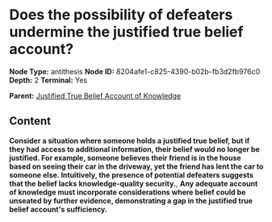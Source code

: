 # Does the possibility of defeaters undermine the justified true belief account?

**Node Type:** antithesis
**Node ID:** 8204afe1-c825-4390-b02b-fb3d2fb976c0
**Depth:** 2
**Terminal:** Yes

**Parent:** [Justified True Belief Account of Knowledge](justified-true-belief-account-of-knowledge.md)

## Content

**Consider a situation where someone holds a justified true belief, but if they had access to additional information, their belief would no longer be justified. For example, someone believes their friend is in the house based on seeing their car in the driveway, yet the friend has lent the car to someone else. Intuitively, the presence of potential defeaters suggests that the belief lacks knowledge-quality security.**, **Any adequate account of knowledge must incorporate considerations where belief could be unseated by further evidence, demonstrating a gap in the justified true belief account's sufficiency.**
